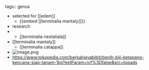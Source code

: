 tags:: genus

- selected for [[edem]]
	- {{embed [[terminalia mantaly]]}}
- research
-
	- [[terminalia neotaliala]]
- [[terminalia mantaly]]
	- [[terminalia catappa]]
- ![image.png](../assets/image_1713797344085_0.png)
- https://www.tokopedia.com/berkahjayabibit/benih-biji-ketapang-kencana-siap-tanam-1kg?extParam=ivf%3Dfalse&src=topads